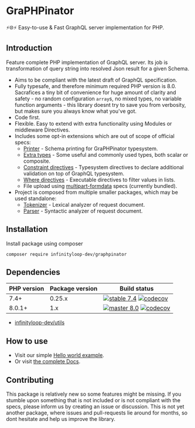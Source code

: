 # GraPHPinator 

:zap::globe_with_meridians::zap: Easy-to-use & Fast GraphQL server implementation for PHP.

## Introduction

Feature complete PHP implementation of GraphQL server. Its job is transformation of query string into resolved Json result for a given Schema. 

- Aims to be compliant with the latest draft of GraphQL specification.
- Fully typesafe, and therefore minimum required PHP version is 8.0. Sacrafices a tiny bit of convenience for huge amount of clarity and safety - no random configuration `array`s, no mixed types, no variable function arguments - this library doesnt try to save you from verbosity, but makes sure you always know what you've got.
- Code first.
- Flexible. Easy to extend with extra functionality using Modules or middleware Directives.
- Includes some opt-in extensions which are out of scope of official specs:
    - [Printer](https://github.com/infinityloop-dev/graphpinator-printer) - Schema printing for GraPHPinator typesystem.
    - [Extra types](https://github.com/infinityloop-dev/graphpinator-extra-types) - Some useful and commonly used types, both scalar or composite.
    - [Constraint directives](https://github.com/infinityloop-dev/graphpinator-constraint-directives) - Typesystem directives to declare additional validation on top of GraphQL typesystem.
    - [Where directives](https://github.com/infinityloop-dev/graphpinator-where-directives) - Executable directives to filter values in lists.
    - File upload using [multipart-formdata](https://github.com/jaydenseric/graphql-multipart-request-spec) specs (currently bundled).
- Project is composed from multiple smaller packages, which may be used standalone:
    - [Tokenizer](https://github.com/infinityloop-dev/graphpinator-tokenizer) - Lexical analyzer of request document.
    - [Parser](https://github.com/infinityloop-dev/graphpinator-parser) - Syntactic analyzer of request document.

## Installation

Install package using composer

```composer require infinityloop-dev/graphpinator```

## Dependencies

|PHP version|Package version|Build status|
|-----------|---------------|------------|
|7.4+|0.25.x|[![stable 7.4](https://github.com/infinityloop-dev/graphpinator/workflows/PHP/badge.svg?branch=php74_bugfixes)](https://github.com/infinityloop-dev/graphpinator/actions?query=branch%3Aphp74_bugfixes) [![codecov](https://codecov.io/gh/infinityloop-dev/graphpinator/branch/php74_bugfixes/graph/badge.svg)](https://codecov.io/gh/infinityloop-dev/graphpinator)|
|8.0.1+|1.x|[![master 8.0](https://github.com/infinityloop-dev/graphpinator/workflows/PHP/badge.svg?branch=master)](https://github.com/infinityloop-dev/graphpinator/actions?query=branch%3Amaster) [![codecov](https://codecov.io/gh/infinityloop-dev/graphpinator/branch/master/graph/badge.svg)](https://codecov.io/gh/infinityloop-dev/graphpinator)|

- [infinityloop-dev/utils](https://github.com/infinityloop-dev/utils)

## How to use

- Visit our simple [Hello world example](https://github.com/infinityloop-dev/graphpinator/blob/master/docs/examples/HelloWorld.md).
- Or visit [the complete Docs](https://github.com/infinityloop-dev/graphpinator/blob/master/docs/README.md).

## Contributing

This package is relatively new so some features might be missing. If you stumble upon something that is not included or is not compliant with the specs, please inform us by creating an issue or discussion. This is not yet another package, where issues and pull-requests lie around for months, so dont hesitate and help us improve the library.
